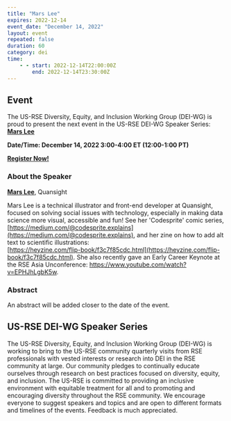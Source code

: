 ```yaml
---
title: "Mars Lee"
expires: 2022-12-14
event_date: "December 14, 2022"
layout: event
repeated: false
duration: 60
category: dei
time:
    - - start: 2022-12-14T22:00:00Z
        end: 2022-12-14T23:30:00Z
---
```


## Event

The US-RSE Diversity, Equity, and Inclusion Working Group (DEI-WG) is proud to
present the next event in the US-RSE DEI-WG Speaker Series: 
**[Mars Lee](https://www.linkedin.com/in/mars-lee/)**

**Date/Time: December 14, 2022 3:00-4:00 ET (12:00-1:00 PT)**

**[Register Now!](https://emory.zoom.us/meeting/register/tJ0pfumqrTwtGt2Ye4pUjOHFpWd2_bTNzHJ2)**

### About the Speaker

**[Mars Lee](https://www.linkedin.com/in/mars-lee/)**, Quansight

Mars Lee is a technical illustrator and front-end developer at Quansight, 
focused on solving social issues with technology, 
especially in making data science more visual, accessible and fun! 
See her 'Codesprite' comic series, [https://medium.com/@codesprite.explains](https://medium.com/@codesprite.explains),
and her zine on how to add alt text to scientific illustrations:  
[https://heyzine.com/flip-book/f3c7f85cdc.html](https://heyzine.com/flip-book/f3c7f85cdc.html). 
She also recently gave an Early Career Keynote at the RSE Asia Unconference: 
https://www.youtube.com/watch?v=EPHJhLgbK5w.

### Abstract

An abstract will be added closer to the date of the event.

## US-RSE DEI-WG Speaker Series

The US-RSE Diversity, Equity, and Inclusion Working Group (DEI-WG) is working
to bring to the US-RSE community quarterly visits from RSE professionals with
vested interests or research into DEI in the RSE community at large. Our
community pledges to continually educate ourselves through research on best
practices focused on diversity, equity, and inclusion. The US-RSE is
committed to providing an inclusive environment with equitable treatment for
all and to promoting and encouraging diversity throughout the RSE community. We
encourage everyone to suggest speakers and topics and are open to different
formats and timelines of the events. Feedback is much appreciated.
